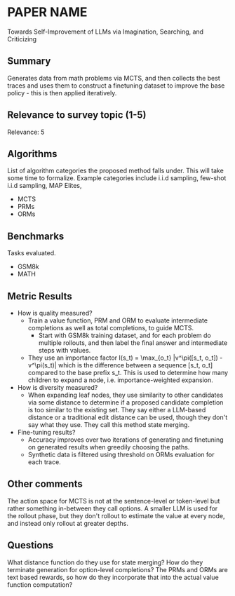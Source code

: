 # PAPER NAME

Towards Self-Improvement of LLMs via Imagination, Searching, and Criticizing

## Summary

Generates data from math problems via MCTS, and then collects the best traces and uses them to construct a finetuning dataset to improve the base policy - this is then applied iteratively.

## Relevance to survey topic (1-5)

Relevance: 5

## Algorithms

List of algorithm categories the proposed method falls under. This will take some time to formalize. Example categories include i.i.d sampling, few-shot i.i.d sampling, MAP Elites, 

- MCTS 
- PRMs
- ORMs

## Benchmarks

Tasks evaluated.

- GSM8k 
- MATH 

## Metric Results

- How is quality measured?
  - Train a value function, PRM and ORM to evaluate intermediate completions as well as total completions, to guide MCTS.
    - Start with GSM8k training dataset, and for each problem do multiple rollouts, and then label the final answer and intermediate steps with values.
  - They use an importance factor 
     I(s_t) = \max_{o_t} |v^\pi([s_t, o_t]) - v^\pi(s_t)|
    which is the difference between a sequence [s_t, o_t] compared to the base prefix s_t. This is used to determine how many children to expand a node, i.e. importance-weighted expansion.
- How is diversity measured?
  - When expanding leaf nodes, they use similarity to other candidates via some distance to determine if a proposed candidate completion is too similar to the existing set. They say either a LLM-based distance or a traditional edit distance can be used, though they don't say what they use. They call this method state merging.
- Fine-tuning results?
  - Accuracy improves over two iterations of generating and finetuning on generated results when greedily choosing the paths.
  - Synthetic data is filtered using threshold on ORMs evaluation for each trace.

## Other comments

The action space for MCTS is not at the sentence-level or token-level but rather something in-between they call options.
A smaller LLM is used for the rollout phase, but they don't rollout to estimate the value at every node, and instead only rollout at greater depths.

## Questions

What distance function do they use for state merging?
How do they terminate generation for option-level completions?
The PRMs and ORMs are text based rewards, so how do they incorporate that into the actual value function computation?

